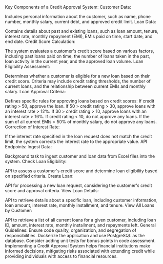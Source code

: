 Key Components of a Credit Approval System:
Customer Data:

Includes personal information about the customer, such as name, phone number, monthly salary, current debt, and approved credit limit.
Loan Data:

Contains details about past and existing loans, such as loan amount, tenure, interest rate, monthly repayment (EMI), EMIs paid on time, start date, and end date.
Credit Score Calculation:

The system evaluates a customer's credit score based on various factors, including past loans paid on time, the number of loans taken in the past, loan activity in the current year, and the approved loan volume.
Loan Eligibility Assessment:

Determines whether a customer is eligible for a new loan based on their credit score. Criteria may include credit rating thresholds, the number of current loans, and the relationship between current EMIs and monthly salary.
Loan Approval Criteria:

Defines specific rules for approving loans based on credit scores:
If credit rating > 50, approve the loan.
If 50 > credit rating > 30, approve loans with an interest rate > 12%.
If 30 > credit rating > 10, approve loans with an interest rate > 16%.
If credit rating < 10, do not approve any loans.
If the sum of all current EMIs > 50% of monthly salary, do not approve any loans.
Correction of Interest Rate:

If the interest rate specified in the loan request does not match the credit limit, the system corrects the interest rate to the appropriate value.
API Endpoints:
Ingest Data:

Background task to ingest customer and loan data from Excel files into the system.
Check Loan Eligibility:

API to assess a customer's credit score and determine loan eligibility based on specified criteria.
Create Loan:

API for processing a new loan request, considering the customer's credit score and approval criteria.
View Loan Details:

API to retrieve details about a specific loan, including customer information, loan amount, interest rate, monthly installment, and tenure.
View All Loans by Customer:

API to retrieve a list of all current loans for a given customer, including loan ID, amount, interest rate, monthly installment, and repayments left.
General Guidelines:
Ensure code quality, organization, and segregation of responsibilities.
Dockerize the application and use PostgreSQL as the database.
Consider adding unit tests for bonus points in code assessment.
Implementing a Credit Approval System helps financial institutions make informed decisions, mitigating risks associated with extending credit while providing individuals with access to financial resources.
